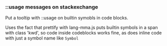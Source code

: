 ### ::usage messages on stackexchange

Put a tooltip with ::usage on builtin symobls in code blocks.

Uses the fact that prettify with lang-mma.js puts builtin symbols in a span with class 'kwd', 
so code inside codeblocks works fine, as does inline code with just a symbol name like `Symbol`
